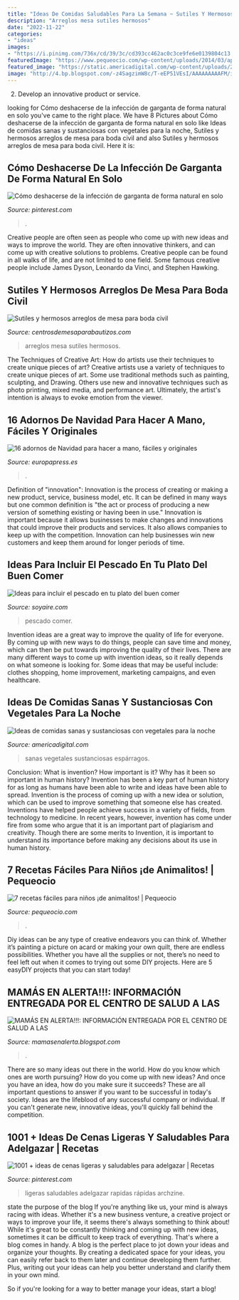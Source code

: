 ```yaml
---
title: "Ideas De Comidas Saludables Para La Semana ~ Sutiles Y Hermosos Arreglos De Mesa Para Boda Civil"
description: "Arreglos mesa sutiles hermosos"
date: "2022-11-22"
categories:
- "ideas"
images:
- "https://i.pinimg.com/736x/cd/39/3c/cd393cc462ac0c3ce9fe6e0139804c13.jpg"
featuredImage: "https://www.pequeocio.com/wp-content/uploads/2014/03/aperitivos-para-ninos.jpg"
featured_image: "https://static.americadigital.com/wp-content/uploads/2020/07/america_digital_comidas_sanas_recetas_2020-2.jpg"
image: "http://4.bp.blogspot.com/-z4SagzimW8c/T-eEP51VEsI/AAAAAAAAAFM/iPJSEjpvP_4/s400/img084.jpg"
---
```



2. Develop an innovative product or service.

	

		
looking for ﻿Cómo deshacerse de la infección de garganta de forma natural en solo you've came to the right place. We have 8 Pictures about ﻿Cómo deshacerse de la infección de garganta de forma natural en solo like Ideas de comidas sanas y sustanciosas con vegetales para la noche, Sutiles y hermosos arreglos de mesa para boda civil and also Sutiles y hermosos arreglos de mesa para boda civil. Here it is:
		
    
## ﻿Cómo Deshacerse De La Infección De Garganta De Forma Natural En Solo

<img loading=lazy src="https://i.pinimg.com/736x/17/9c/11/179c11e984ceba9981b03f9262536623.jpg" onerror="this.onerror=null;this.src='https://tse3.mm.bing.net/th?id=OIP.fTeXIeftZwU0ADZfaCcwPwHaO0&amp;pid=15.1';" alt="﻿Cómo deshacerse de la infección de garganta de forma natural en solo">

_Source: pinterest.com_

>. 

	

Creative people are often seen as people who come up with new ideas and ways to improve the world. They are often innovative thinkers, and can come up with creative solutions to problems. Creative people can be found in all walks of life, and are not limited to one field. Some famous creative people include James Dyson, Leonardo da Vinci, and Stephen Hawking.

    
## Sutiles Y Hermosos Arreglos De Mesa Para Boda Civil

<img loading=lazy src="https://centrosdemesaparabautizos.com/wp-content/uploads/2017/08/arreglos-de-mesa-para-boda-civil-con-velas.jpg" onerror="this.onerror=null;this.src='https://tse2.mm.bing.net/th?id=OIP.N7p3jn91VtHaIhOxxNE_iwAAAA&amp;pid=15.1';" alt="Sutiles y hermosos arreglos de mesa para boda civil">

_Source: centrosdemesaparabautizos.com_

>arreglos mesa sutiles hermosos. 

	

The Techniques of Creative Art: How do artists use their techniques to create unique pieces of art?
Creative artists use a variety of techniques to create unique pieces of art. Some use traditional methods such as painting, sculpting, and Drawing. Others use new and innovative techniques such as photo printing, mixed media, and performance art. Ultimately, the artist's intention is always to evoke emotion from the viewer.

    
## 16 Adornos De Navidad Para Hacer A Mano, Fáciles Y Originales

<img loading=lazy src="https://img.europapress.es/fotoweb/fotonoticia_20151211143848-15121530739_800.jpg" onerror="this.onerror=null;this.src='https://tse4.mm.bing.net/th?id=OIP.W_3DCUDAwraJew1ROZVaDwHaIK&amp;pid=15.1';" alt="16 adornos de Navidad para hacer a mano, fáciles y originales">

_Source: europapress.es_

>. 

	

Definition of "innovation":
Innovation is the process of creating or making a new product, service, business model, etc. It can be defined in many ways but one common definition is "the act or process of producing a new version of something existing or having been in use." 
Innovation is important because it allows businesses to make changes and innovations that could improve their products and services. It also allows companies to keep up with the competition. Innovation can help businesses win new customers and keep them around for longer periods of time.

    
## Ideas Para Incluir El Pescado En Tu Plato Del Buen Comer

<img loading=lazy src="https://www.soyaire.com/__export/1613179508015/sites/debate/img/2021/02/12/fish-plate_crop1613179484398.jpg_242310155.jpg" onerror="this.onerror=null;this.src='https://tse3.mm.bing.net/th?id=OIP.AyNBUPuMNijcZp2OC99rhQHaEk&amp;pid=15.1';" alt="Ideas para incluir el pescado en tu plato del buen comer">

_Source: soyaire.com_

>pescado comer. 

	

Invention ideas are a great way to improve the quality of life for everyone. By coming up with new ways to do things, people can save time and money, which can then be put towards improving the quality of their lives. There are many different ways to come up with invention ideas, so it really depends on what someone is looking for. Some ideas that may be useful include: clothes shopping, home improvement, marketing campaigns, and even healthcare.

    
## Ideas De Comidas Sanas Y Sustanciosas Con Vegetales Para La Noche

<img loading=lazy src="https://static.americadigital.com/wp-content/uploads/2020/07/america_digital_comidas_sanas_recetas_2020-2.jpg" onerror="this.onerror=null;this.src='https://tse1.mm.bing.net/th?id=OIP.yxIjmlxXTl2bstbHMy_BfgHaJQ&amp;pid=15.1';" alt="Ideas de comidas sanas y sustanciosas con vegetales para la noche">

_Source: americadigital.com_

>sanas vegetales sustanciosas espárragos. 

	

Conclusion: What is invention? How important is it? Why has it been so important in human history?
Invention has been a key part of human history for as long as humans have been able to write and ideas have been able to spread. Invention is the process of coming up with a new idea or solution, which can be used to improve something that someone else has created. Inventions have helped people achieve success in a variety of fields, from technology to medicine. In recent years, however, invention has come under fire from some who argue that it is an important part of plagiarism and creativity. Though there are some merits to Invention, it is important to understand its importance before making any decisions about its use in human history.

    
## 7 Recetas Fáciles Para Niños ¡de Animalitos! | Pequeocio

<img loading=lazy src="https://www.pequeocio.com/wp-content/uploads/2014/03/aperitivos-para-ninos.jpg" onerror="this.onerror=null;this.src='https://tse4.mm.bing.net/th?id=OIP.BbNu5vP7WMdqhtVcGfEwbQHaFV&amp;pid=15.1';" alt="7 recetas fáciles para niños ¡de animalitos! | Pequeocio">

_Source: pequeocio.com_

>. 

	

Diy ideas can be any type of creative endeavors you can think of. Whether it’s painting a picture on acard or making your own quilt, there are endless possibilities. Whether you have all the supplies or not, there’s no need to feel left out when it comes to trying out some DIY projects. Here are 5 easyDIY projects that you can start today!

    
## MAMÁS EN ALERTA!!!: INFORMACIÓN ENTREGADA POR EL CENTRO DE SALUD A LAS

<img loading=lazy src="http://4.bp.blogspot.com/-z4SagzimW8c/T-eEP51VEsI/AAAAAAAAAFM/iPJSEjpvP_4/s400/img084.jpg" onerror="this.onerror=null;this.src='https://tse2.mm.bing.net/th?id=OIP.FCo2s-P-gleAjh4r4M07FgAAAA&amp;pid=15.1';" alt="MAMÁS EN ALERTA!!!: INFORMACIÓN ENTREGADA POR EL CENTRO DE SALUD A LAS">

_Source: mamasenalerta.blogspot.com_

>. 

	

There are so many ideas out there in the world. How do you know which ones are worth pursuing? How do you come up with new ideas? And once you have an idea, how do you make sure it succeeds? These are all important questions to answer if you want to be successful in today's society. Ideas are the lifeblood of any successful company or individual. If you can't generate new, innovative ideas, you'll quickly fall behind the competition.

    
## 1001 + Ideas De Cenas Ligeras Y Saludables Para Adelgazar | Recetas

<img loading=lazy src="https://i.pinimg.com/736x/cd/39/3c/cd393cc462ac0c3ce9fe6e0139804c13.jpg" onerror="this.onerror=null;this.src='https://tse2.mm.bing.net/th?id=OIP.X8N-Cmlj2ZrF59XI_un2XAHaNK&amp;pid=15.1';" alt="1001 + ideas de cenas ligeras y saludables para adelgazar | Recetas">

_Source: pinterest.com_

>ligeras saludables adelgazar rapidas rápidas archzine. 

	

state the purpose of the blog
If you're anything like us, your mind is always racing with ideas. Whether it's a new business venture, a creative project or ways to improve your life, it seems there's always something to think about! While it's great to be constantly thinking and coming up with new ideas, sometimes it can be difficult to keep track of everything. That's where a blog comes in handy.
A blog is the perfect place to jot down your ideas and organize your thoughts. By creating a dedicated space for your ideas, you can easily refer back to them later and continue developing them further. Plus, writing out your ideas can help you better understand and clarify them in your own mind.

So if you're looking for a way to better manage your ideas, start a blog!

